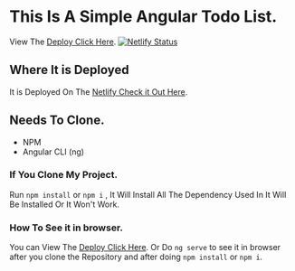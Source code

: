 # This Is A Simple Angular Todo List.

View The [Deploy Click Here](https://angular-todo-list-maker.netlify.app). [![Netlify Status](https://api.netlify.com/api/v1/badges/60872c12-a22b-4c10-9f32-6c5fe41f4b60/deploy-status)](https://app.netlify.com/sites/angular-todo-list-maker/deploys)

## Where It is Deployed

It is Deployed On The [Netlify Check it Out Here](https://www.netlify.com/).

## Needs To Clone.
* NPM
* Angular CLI (ng)

### If You Clone My Project.

Run `npm install` or `npm i` , It Will Install All The Dependency Used In It Will Be Installed Or It Won't Work.

### How To See it in browser.

You can View The [Deploy Click Here](https://angular-todo-list-maker.netlify.app). Or Do `ng serve` to see it in browser after you clone the Repository and after doing `npm install` or `npm i`.

